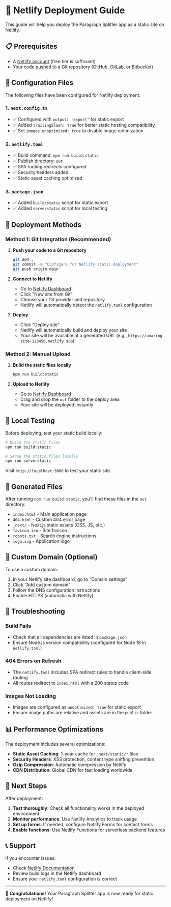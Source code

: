 # 🚀 Netlify Deployment Guide

This guide will help you deploy the Paragraph Splitter app as a static site on Netlify.

## 📋 Prerequisites

- A [Netlify account](https://netlify.com) (free tier is sufficient)
- Your code pushed to a Git repository (GitHub, GitLab, or Bitbucket)

## 🔧 Configuration Files

The following files have been configured for Netlify deployment:

### 1. `next.config.ts`
- ✅ Configured with `output: 'export'` for static export
- ✅ Added `trailingSlash: true` for better static hosting compatibility
- ✅ Set `images.unoptimized: true` to disable image optimization

### 2. `netlify.toml`
- ✅ Build command: `npm run build:static`
- ✅ Publish directory: `out`
- ✅ SPA routing redirects configured
- ✅ Security headers added
- ✅ Static asset caching optimized

### 3. `package.json`
- ✅ Added `build:static` script for static export
- ✅ Added `serve:static` script for local testing

## 🚀 Deployment Methods

### Method 1: Git Integration (Recommended)

1. **Push your code to a Git repository**
   ```bash
   git add .
   git commit -m "Configure for Netlify static deployment"
   git push origin main
   ```

2. **Connect to Netlify**
   - Go to [Netlify Dashboard](https://app.netlify.com)
   - Click "New site from Git"
   - Choose your Git provider and repository
   - Netlify will automatically detect the `netlify.toml` configuration

3. **Deploy**
   - Click "Deploy site"
   - Netlify will automatically build and deploy your site
   - Your site will be available at a generated URL (e.g., `https://amazing-site-123456.netlify.app`)

### Method 2: Manual Upload

1. **Build the static files locally**
   ```bash
   npm run build:static
   ```

2. **Upload to Netlify**
   - Go to [Netlify Dashboard](https://app.netlify.com)
   - Drag and drop the `out` folder to the deploy area
   - Your site will be deployed instantly

## 🧪 Local Testing

Before deploying, test your static build locally:

```bash
# Build the static files
npm run build:static

# Serve the static files locally
npm run serve:static
```

Visit `http://localhost:3000` to test your static site.

## 📁 Generated Files

After running `npm run build:static`, you'll find these files in the `out` directory:

- `index.html` - Main application page
- `404.html` - Custom 404 error page
- `_next/` - Next.js static assets (CSS, JS, etc.)
- `favicon.ico` - Site favicon
- `robots.txt` - Search engine instructions
- `logo.svg` - Application logo

## 🔧 Custom Domain (Optional)

To use a custom domain:

1. In your Netlify site dashboard, go to "Domain settings"
2. Click "Add custom domain"
3. Follow the DNS configuration instructions
4. Enable HTTPS (automatic with Netlify)

## 🐛 Troubleshooting

### Build Fails
- Check that all dependencies are listed in `package.json`
- Ensure Node.js version compatibility (configured for Node 18 in `netlify.toml`)

### 404 Errors on Refresh
- The `netlify.toml` includes SPA redirect rules to handle client-side routing
- All routes redirect to `index.html` with a 200 status code

### Images Not Loading
- Images are configured as `unoptimized: true` for static export
- Ensure image paths are relative and assets are in the `public` folder

## 📊 Performance Optimizations

The deployment includes several optimizations:

- **Static Asset Caching**: 1-year cache for `_next/static/*` files
- **Security Headers**: XSS protection, content type sniffing prevention
- **Gzip Compression**: Automatic compression by Netlify
- **CDN Distribution**: Global CDN for fast loading worldwide

## 🎯 Next Steps

After deployment:

1. **Test thoroughly**: Check all functionality works in the deployed environment
2. **Monitor performance**: Use Netlify Analytics to track usage
3. **Set up forms**: If needed, configure Netlify Forms for contact forms
4. **Enable functions**: Use Netlify Functions for serverless backend features

## 📞 Support

If you encounter issues:

- Check [Netlify Documentation](https://docs.netlify.com)
- Review build logs in the Netlify dashboard
- Ensure your `netlify.toml` configuration is correct

---

🎉 **Congratulations!** Your Paragraph Splitter app is now ready for static deployment on Netlify!